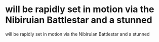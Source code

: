 # will be rapidly set in motion via the Nibiruian Battlestar and a stunned

will be rapidly set in motion via the Nibiruian Battlestar and a stunned